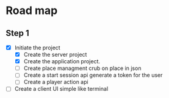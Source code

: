 # Road map

## Step 1

- [X] Initiate the project
  - [x] Create the server project
  - [X] Create the application project.
  - [ ] Create place managment crub on place in json
  - [ ] Create a start session api generate a token for the user
  - [ ] Create a player action api
- [ ] Create a client UI simple like terminal
